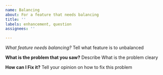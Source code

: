 ```yaml
---
name: Balancing
about: For a feature that needs balancing
title: ''
labels: enhancement, question
assignees: ''

---
```


**What feature needs balancing*?*
Tell what feature is to unbalanced


**What is the problem that you saw?**
Describe What is the problem cleary


**How can I Fix it?**
Tell your opinion on how to fix this problem
